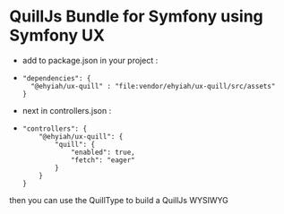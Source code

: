 # QuillJs Bundle for Symfony using Symfony UX

- add to package.json in your project : 
-
      "dependencies": {
        "@ehyiah/ux-quill" : "file:vendor/ehyiah/ux-quill/src/assets"
      }

- next in controllers.json :
-
      "controllers": {
          "@ehyiah/ux-quill": {
              "quill": {
                  "enabled": true,
                  "fetch": "eager"
              }
          }
      }
then you can use the QuillType to build a QuillJs WYSIWYG


